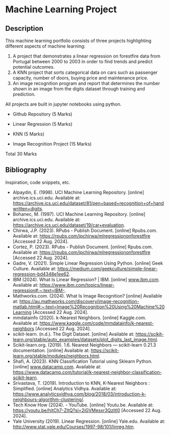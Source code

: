 # Machine Learning Project

## Description

This machine learning portfolio consists of three projects highlighting different aspects of machine learning: 
1. A project that demonstrates a linear regression on forestfire data from Portugal between 2000 to 2003 in order to find trends and predict potential outcomes.
2. A KNN project that sorts categorical data on cars such as passenger capacity, number of doors, buying price and maintenance price.
3. An image recognition program and report that determines the number shown in an image from the digits dataset through training and prediction.

All projects are built in jupyter notebooks using python.

* Github Repository (5 Marks)

* Linear Regression (5 Marks)

* KNN (5 Marks)

* Image Recognition Project (15 Marks)

Total 30 Marks

## Bibliography

Inspiration, code snippets, etc.
* Alpaydin, E. (1998). UCI Machine Learning Repository. [online] archive.ics.uci.edu. Available at: https://archive.ics.uci.edu/dataset/81/pen+based+recognition+of+handwritten+digits.
* Bohanec, M. (1997). UCI Machine Learning Repository. [online] archive.ics.uci.edu. Available at: https://archive.ics.uci.edu/dataset/19/car+evaluation.
* Chirwa, J.P. (2023). RPubs - Publish Document. [online] Rpubs.com. Available at: https://rpubs.com/jpchirwa/mlregressiononforestfire [Accessed 22 Aug. 2024].
* Cortez, P. (2023). RPubs - Publish Document. [online] Rpubs.com. Available at: https://rpubs.com/jpchirwa/mlregressiononforestfire [Accessed 22 Aug. 2024].
* Gadre, V. (2021). Simple Linear Regression Using Python. [online] Geek Culture. Available at: https://medium.com/geekculture/simple-linear-regression-bd4348e1ee62.
* IBM (2024). What Is Linear Regression? | IBM. [online] www.ibm.com. Available at: https://www.ibm.com/topics/linear-regression#:~:text=IBM-.
* Mathworks.com. (2024). What Is Image Recognition? [online] Available at: https://au.mathworks.com/discovery/image-recognition-matlab.html#:~:text=Image%20Recognition%20Using%20Machine%20Learning [Accessed 22 Aug. 2024].
* mmdatainfo (2020). k-Nearest Neighbors. [online] Kaggle.com. Available at: https://www.kaggle.com/code/mmdatainfo/k-nearest-neighbors [Accessed 22 Aug. 2024].
* scikit-learn. (n.d.). The Digit Dataset. [online] Available at: https://scikit-learn.org/stable/auto_examples/datasets/plot_digits_last_image.html.
* Scikit-learn.org. (2019). 1.6. Nearest Neighbors — scikit-learn 0.21.3 documentation. [online] Available at: https://scikit-learn.org/stable/modules/neighbors.html.
* Shafi, A. (2023). KNN Classification Tutorial using Sklearn Python. [online] www.datacamp.com. Available at: https://www.datacamp.com/tutorial/k-nearest-neighbor-classification-scikit-learn.
* Srivastava, T. (2019). Introduction to KNN, K-Nearest Neighbors : Simplified. [online] Analytics Vidhya. Available at: https://www.analyticsvidhya.com/blog/2018/03/introduction-k-neighbours-algorithm-clustering/.
* Tech Know How (2024). - YouTube. [online] Youtu.be. Available at: https://youtu.be/hitCh7-ZItQ?si=2iGVMesxr3QzItl0 [Accessed 22 Aug. 2024].
* Yale University (2019). Linear Regression. [online] Yale.edu. Available at: http://www.stat.yale.edu/Courses/1997-98/101/linreg.htm.
